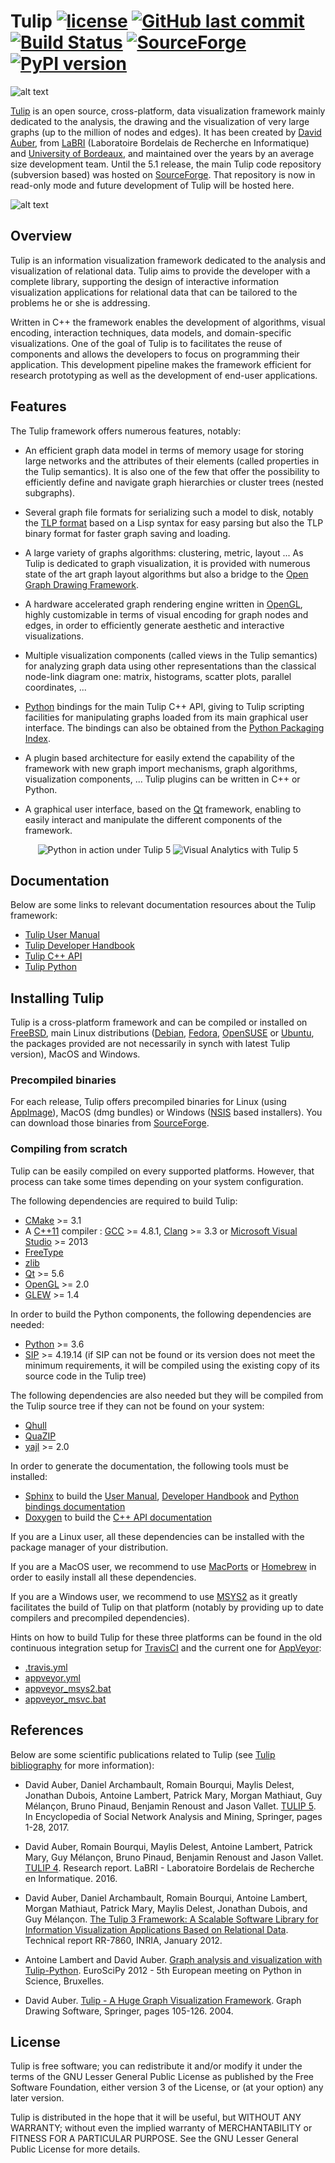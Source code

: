 # Tulip [![license](https://img.shields.io/github/license/Tulip-dev/tulip.svg)](https://www.gnu.org/licenses/lgpl-3.0.html) [![GitHub last commit](https://img.shields.io/github/last-commit/Tulip-Dev/tulip.svg)]() [![Build Status](https://ci.appveyor.com/api/projects/status/github/tulip-dev/tulip?branch=master&svg=true)](https://ci.appveyor.com/project/tulip-dev/tulip) [![SourceForge](https://img.shields.io/sourceforge/dt/auber/tulip.svg)](https://sourceforge.net/projects/auber/files/tulip/) [![PyPI version](https://badge.fury.io/py/tulip-python.svg)](https://badge.fury.io/py/tulip-python)

![alt text](http://tulip.labri.fr/TulipDrupal/sites/default/files/logo_web.png "Tulip")

[Tulip](http://tulip.labri.fr) is an open source, cross-platform, data visualization framework mainly dedicated to the analysis, 
the drawing and the visualization of very large graphs (up to the million of nodes and edges).
It has been created by [David Auber](http://www.labri.fr/perso/auber/david_auber_home_page/doku.php/start), 
from [LaBRI](https://www.labri.fr/) (Laboratoire Bordelais de Recherche en Informatique) and [University of Bordeaux](https://www.u-bordeaux.fr/),
and maintained over the years by an average size development team.
Until the 5.1 release, the main Tulip code repository (subversion based) was hosted 
on [SourceForge](https://sourceforge.net/projects/auber/).
That repository is now in read-only mode and future development of Tulip will be hosted here.

![alt text](screenshots/tulip_screenshot01.png "Tulip software GUI")

## Overview

Tulip is an information visualization framework dedicated to the analysis and visualization of 
relational data. Tulip aims to provide the developer with a complete library, supporting the design 
of interactive information visualization applications for relational data that can be tailored to 
the problems he or she is addressing.

Written in C++ the framework enables the development of algorithms, visual encoding,
interaction techniques, data models, and domain-specific visualizations. One of the goal 
of Tulip is to facilitates the reuse of components and allows the developers to focus on 
programming their application. This development pipeline makes the framework efficient 
for research prototyping as well as the development of end-user applications.

## Features

The Tulip framework offers numerous features, notably:

  * An efficient graph data model in terms of memory usage for storing large networks and 
  the attributes of their elements (called properties in the Tulip semantics).
  It is also one of the few that offer the possibility to efficiently define and navigate 
  graph hierarchies or cluster trees (nested subgraphs).
  
  * Several graph file formats for serializing such a model to disk, notably the 
  [TLP format](http://tulip.labri.fr/TulipDrupal/?q=tlp-file-format) based on a 
  Lisp syntax for easy parsing but also the TLP binary format for faster graph 
  saving and loading.
  
  * A large variety of graphs algorithms: clustering, metric, layout ... As Tulip is dedicated
  to graph visualization, it is provided with numerous state of the art graph layout algorithms
  but also a bridge to the [Open Graph Drawing Framework](http://www.ogdf.net).
  
  * A hardware accelerated graph rendering engine written in [OpenGL](https://www.opengl.org), 
  highly customizable in terms of visual encoding for graph nodes and edges, in order to 
  efficiently generate aesthetic and interactive visualizations.
  
  * Multiple visualization components (called views in the Tulip semantics) for analyzing graph data
  using other representations than the classical node-link diagram one: matrix, histograms,
  scatter plots, parallel coordinates, ...
  
  * [Python](https://www.python.org) bindings for the main Tulip C++ API, giving to Tulip scripting 
  facilities for manipulating graphs loaded from its main graphical user interface.
  The bindings can also be obtained from the [Python Packaging Index](https://pypi.python.org/pypi/tulip-python).
  
  * A plugin based architecture for easily extend the capability of the framework with new
  graph import mechanisms, graph algorithms, visualization components, ...
  Tulip plugins can be written in C++ or Python.
    
  * A graphical user interface, based on the [Qt](https://www.qt.io) framework, enabling to
  easily interact and manipulate the different components of the framework.


<p align="center">
  <img src="screenshots/tulip_screenshot02.png" title="Python in action under Tulip 5"/>
  <img src="screenshots/tulip_screenshot03.png" title="Visual Analytics with Tulip 5"/>
</p>
  
## Documentation

Below are some links to relevant documentation resources about the Tulip framework:

  * [Tulip User Manual](http://tulip.labri.fr/Documentation/current/tulip-user/html/index.html)
  * [Tulip Developer Handbook](http://tulip.labri.fr/Documentation/current/tulip-dev/html/index.html)
  * [Tulip C++ API](http://tulip.labri.fr/Documentation/current/doxygen/html/index.html)
  * [Tulip Python](http://tulip.labri.fr/Documentation/current/tulip-python/html/index.html)
  
## Installing Tulip

Tulip is a cross-platform framework and can be compiled or installed on [FreeBSD](https://www.freshports.org/graphics/tulip/),
main Linux distributions ([Debian](https://packages.debian.org/search?keywords=tulip), [Fedora](https://fedora.pkgs.org/26/rpm-sphere/tulip-4.9.0-6.1.x86_64.rpm.html), [OpenSUSE](https://software.opensuse.org/download.html?project=graphics&package=tulip) or [Ubuntu](https://packages.ubuntu.com/fr/xenial/tulip), the packages provided are not necessarily in synch with latest Tulip version), MacOS and Windows.

### Precompiled binaries

For each release, Tulip offers precompiled binaries for Linux (using [AppImage](https://github.com/AppImage/AppImageKit)), 
MacOS (dmg bundles) or Windows ([NSIS](http://nsis.sourceforge.net/Main_Page) based installers).
You can download those binaries from [SourceForge](https://sourceforge.net/projects/auber/files/tulip/).

### Compiling from scratch

Tulip can be easily compiled on every supported platforms. However, that process can take some times
depending on your system configuration.

The following dependencies are required to build Tulip:

  * [CMake](https://cmake.org) >= 3.1
  * A [C++11](https://en.wikipedia.org/wiki/C%2B%2B11) compiler : [GCC](https://gcc.gnu.org/) >= 4.8.1,
  [Clang](https://clang.llvm.org/) >= 3.3 or 
  [Microsoft Visual Studio](https://www.visualstudio.com/) >= 2013
  * [FreeType](https://www.freetype.org) 
  * [zlib](http://zlib.net)
  * [Qt](https://www.qt.io) >= 5.6
  * [OpenGL](https://www.opengl.org) >= 2.0
  * [GLEW](http://glew.sourceforge.net/) >= 1.4

In order to build the Python components, the following dependencies are needed:

  * [Python](https://www.python.org) >= 3.6
  * [SIP](https://www.riverbankcomputing.com/software/sip/intro) >= 4.19.14
  (if SIP can not be found or its version does not meet the minimum requirements,
  it will be compiled using the existing copy of its source code in the Tulip tree)
  
The following dependencies are also needed but they will be compiled from the Tulip
source tree if they can not be found on your system:

  * [Qhull](http://www.qhull.org/)
  * [QuaZIP](http://quazip.sourceforge.net/)
  * [yajl](https://lloyd.github.io/yajl/) >= 2.0
  
In order to generate the documentation, the following tools must be installed:

  * [Sphinx](http://www.sphinx-doc.org/en/stable/) to build the [User Manual](http://tulip.labri.fr/Documentation/current/tulip-user/html/index.html), [Developer Handbook](http://tulip.labri.fr/Documentation/current/tulip-dev/html/index.html) and [Python bindings documentation](http://tulip.labri.fr/Documentation/current/tulip-python/html/index.html)
  * [Doxygen](http://www.stack.nl/~dimitri/doxygen/) to build the [C++ API documentation](http://tulip.labri.fr/Documentation/current/doxygen/html/index.html)

If you are a Linux user, all these dependencies can be installed with the package manager of your distribution. 

If you are a MacOS user, we recommend to use [MacPorts](https://www.macports.org/) or [Homebrew](https://brew.sh/) in order to easily install all these dependencies.

If you are a Windows user, we recommend to use [MSYS2](http://www.msys2.org/) as it greatly facilitates the build of Tulip on
that platform (notably by providing up to date compilers and precompiled dependencies).

Hints on how to build Tulip for these three platforms can be found in the old continuous integration setup for [TravisCI](https://travis-ci.org/) and the current one for [AppVeyor](https://www.appveyor.com/):

  * [.travis.yml](travis.yml)
  * [appveyor.yml](appveyor.yml)
  * [appveyor_msys2.bat](appveyor_msys2.bat)
  * [appveyor_msvc.bat](appveyor_msvc.bat)

## References

Below are some scientific publications related to Tulip (see [Tulip bibliography](http://tulip.labri.fr/TulipDrupal/?q=tulip-biblio) for more information):

  * David Auber, Daniel Archambault, Romain Bourqui, Maylis Delest, Jonathan Dubois, Antoine Lambert, Patrick Mary, Morgan Mathiaut, Guy Mélançon, Bruno Pinaud, Benjamin Renoust and Jason Vallet. [TULIP 5](https://hal.archives-ouvertes.fr/hal-01654518). In Encyclopedia of Social Network Analysis and Mining, Springer, pages 1-28, 2017.

  * David Auber, Romain Bourqui, Maylis Delest, Antoine Lambert, Patrick Mary, Guy Mélançon, Bruno Pinaud, Benjamin Renoust and Jason Vallet. [TULIP 4](https://hal.archives-ouvertes.fr/hal-01359308). Research report. LaBRI - Laboratoire Bordelais de Recherche en Informatique. 2016.

  * David Auber, Daniel Archambault, Romain Bourqui, Antoine Lambert, Morgan Mathiaut, Patrick Mary, Maylis Delest, Jonathan Dubois, and Guy Mélançon. [The Tulip 3 Framework: A Scalable Software Library for Information Visualization Applications Based on Relational Data](https://hal.archives-ouvertes.fr/hal-00659880). Technical report RR-7860, INRIA, January 2012.

  * Antoine Lambert and David Auber. [Graph analysis and visualization with Tulip-Python](https://hal.archives-ouvertes.fr/hal-00744969). EuroSciPy 2012 - 5th European meeting on Python in Science, Bruxelles.

  * David Auber. [Tulip - A Huge Graph Visualization Framework](https://link.springer.com/content/pdf/10.1007%2F978-3-642-18638-7_5.pdf). Graph Drawing Software, Springer, pages 105-126. 2004.

## License

Tulip is free software; you can redistribute it and/or modify
it under the terms of the GNU Lesser General Public License
as published by the Free Software Foundation, either version 3
of the License, or (at your option) any later version.

Tulip is distributed in the hope that it will be useful,
but WITHOUT ANY WARRANTY; without even the implied warranty of
MERCHANTABILITY or FITNESS FOR A PARTICULAR PURPOSE.
See the GNU Lesser General Public License for more details.
